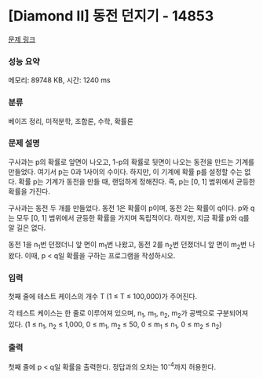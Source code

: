# [Diamond II] 동전 던지기 - 14853 

[문제 링크](https://www.acmicpc.net/problem/14853) 

### 성능 요약

메모리: 89748 KB, 시간: 1240 ms

### 분류

베이즈 정리, 미적분학, 조합론, 수학, 확률론

### 문제 설명

<p>구사과는 p의 확률로 앞면이 나오고, 1-p의 확률로 뒷면이 나오는 동전을 만드는 기계를 만들었다. 여기서 p는 0과 1사이의 수이다. 하지만, 이 기계에 확률 p를 설정할 수는 없다. 확률 p는 기계가 동전을 만들 때, 랜덤하게 정해진다. 즉, p는 [0, 1] 범위에서 균등한 확률을 가진다.</p>

<p>구사과는 동전 두 개를 만들었다. 동전 1은 확률이 p이며, 동전 2는 확률이 q이다. p와 q는 모두 [0, 1] 범위에서 균등한 확률을 가지며 독립적이다. 하지만, 지금 확률 p와 q를 알 길은 없다.</p>

<p>동전 1을 n<sub>1</sub>번 던졌더니 앞 면이 m<sub>1</sub>번 나왔고, 동전 2를 n<sub>2</sub>번 던졌더니 앞 면이 m<sub>2</sub>번 나왔다. 이때, p < q일 확률을 구하는 프로그램을 작성하시오.</p>

### 입력 

 <p>첫째 줄에 테스트 케이스의 개수 T (1 ≤ T ≤ 100,000)가 주어진다.</p>

<p>각 테스트 케이스는 한 줄로 이루어져 있으며, n<sub>1</sub>, m<sub>1</sub>, n<sub>2</sub>, m<sub>2</sub>가 공백으로 구분되어져 있다. (1 ≤ n<sub>1</sub>, n<sub>2</sub> ≤ 1,000, 0 ≤ m<sub>1</sub>, m<sub>2</sub> ≤ 50, 0 ≤ m<sub>1</sub> ≤ n<sub>1</sub>, 0 ≤ m<sub>2</sub> ≤ n<sub>2</sub>)</p>

### 출력 

 <p>첫째 줄에 p < q일 확률을 출력한다. 정답과의 오차는 10<sup>-4</sup>까지 허용한다.</p>

